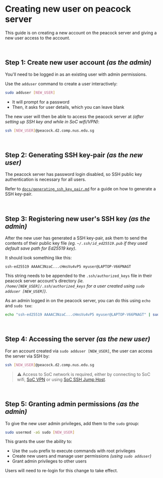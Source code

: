# Creating new user on peacock server

This guide is on creating a new account on the peacock server and giving a new user access to the account.

<br>

## Step 1: Create new user account _(as the admin)_

You'll need to be logged in as an existing user with admin permissions.

Use the `adduser` command to create a user interactively:

```bash
sudo adduser [NEW_USER]
```

-   It will prompt for a password
-   Then, it asks for user details, which you can leave blank

The new user will then be able to access the peacock server at _(after setting up SSH key and while in SoC wifi/VPN)_:

```bash
ssh [NEW_USER]@peacock.d2.comp.nus.edu.sg
```

<br>

## Step 2: Generating SSH key-pair _(as the new user)_

The peacock server has password login disabled, so SSH public key authentication is necessary for all users.

Refer to [`docs/generating_ssh_key_pair.md`](docs/generating_ssh_key_pair.md) for a guide on how to generate a SSH key-pair.

<br>

## Step 3: Registering new user's SSH key _(as the admin)_

After the new user has generated a SSH key-pair, ask them to send the contents of their public key file _(eg. `~/.ssh/id_ed25519.pub` if they used default save path for Ed25519 key)_.

It should look something like this:

```
ssh-ed25519 AAAAC3NzaC...cHmsVu4vP5 myuser@LAPTOP-V66PNAGT
```

This string needs to be appended to the `.ssh/authorized_keys` file in their peacock server account's directory _(ie. `/home/[NEW_USER]/.ssh/authorized_keys` for a user created using `sudo adduser [NEW_USER]`)_.

As an admin logged in on the peacock server, you can do this using `echo` and `sudo tee`:

```bash
echo "ssh-ed25519 AAAAC3NzaC...cHmsVu4vP5 myuser@LAPTOP-V66PNAGT" | sudo tee -a /home/[NEW_USER]/.ssh/authorized_keys > /dev/null
```

<br>

## Step 4: Accessing the server _(as the new user)_

For an account created via `sudo adduser [NEW_USER]`, the user can access the server via SSH by:

```bash
ssh [NEW_USER]@peacock.d2.comp.nus.edu.sg
```

> ⚠️ Access to SoC network is required, either by connecting to SoC wifi, [SoC VPN](accessing_outside_soc.md#soc-vpn) or using [SoC SSH Jump Host](accessing_outside_soc.md#soc-ssh-jump-host).

<br>

## Step 5: Granting admin permissions _(as the admin)_

To give the new user admin privileges, add them to the `sudo` group:

```bash
sudo usermod -aG sudo [NEW_USER]
```

This grants the user the ability to:

-   Use the `sudo` prefix to execute commands with root privileges
-   Create new users and manage user permissions _(using `sudo adduser`)_
-   Grant admin privileges to other users

Users will need to re-login for this change to take effect.
